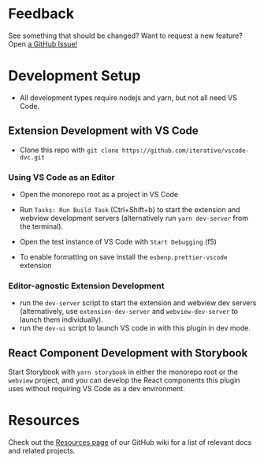 # Feedback

See something that should be changed? Want to request a new feature? Open
[a GitHub Issue!](https://github.com/iterative/vscode-dvc/issues)

# Development Setup

- All development types require nodejs and yarn, but not all need VS Code.

## Extension Development with VS Code

- Clone this repo with `git clone https://github.com/iterative/vscode-dvc.git`

### Using VS Code as an Editor

- Open the monorepo root as a project in VS Code

- Run `Tasks: Run Build Task` (Ctrl+Shift+b) to start the extension and webview
  development servers (alternatively run `yarn dev-server` from the terminal).

- Open the test instance of VS Code with `Start Debugging` (f5)

- To enable formatting on save install the `esbenp.prettier-vscode` extension

### Editor-agnostic Extension Development

- run the `dev-server` script to start the extension and webview dev servers
  (alternatively, use `extension-dev-server` and `webview-dev-server` to launch
  them individually).
- run the `dev-ui` script to launch VS code in with this plugin in dev mode.

## React Component Development with Storybook

Start Storybook with `yarn storybook` in either the monorepo root or the
`webview` project, and you can develop the React components this plugin uses
without requiring VS Code as a dev environment.

# Resources

Check out the
[Resources page](https://github.com/iterative/vscode-dvc/wiki/Resources) of our
GitHub wiki for a list of relevant docs and related projects.
